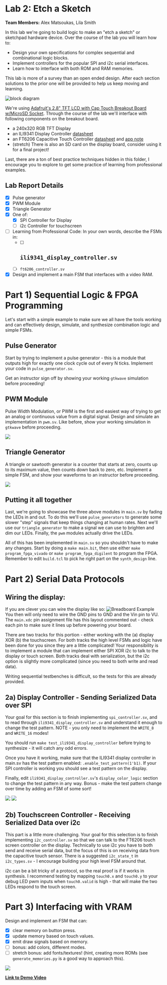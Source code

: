 # Lab 2: Etch a Sketch

**Team Members:** Alex Matsoukas, Lila Smith

In this lab we're going to build logic to make an "etch a sketch" or sketchpad hardware device. Over the course of the lab you will learn how to:
* Design your own specifications for complex sequential and combinational logic blocks.
* Implement controllers for the popular SPI and i2c serial interfaces.
* Learn how to interface with both ROM and RAM memories.

This lab is more of a survey than an open ended design. After each section solutions to the prior one will be provided to help us keep moving and learning.

![block diagram](docs/lab2-block-diagram.png)

We're using [Adafruit's 2.8" TFT LCD with Cap Touch Breakout Board w/MicroSD Socket](https://www.adafruit.com/product/2090). Through the course of the lab we'll interface with following components on the breakout board.
- a 240x320 RGB TFT Display
- an ILI9341 Display Controller [datasheet](https://cdn-shop.adafruit.com/datasheets/ILI9341.pdf)
- an FT6206 Capacitive Touch Controller [datasheet](https://cdn-shop.adafruit.com/datasheets/FT6x06+Datasheet_V0.1_Preliminary_20120723.pdf) and [app note](https://cdn-shop.adafruit.com/datasheets/FT6x06_AN_public_ver0.1.3.pdf)
- (stretch) There is also an SD card on the display board, consider using it for a final project!

Last, there are a ton of best practice techniques hidden in this folder, I encourage you to explore to get some practice of learning from professional examples.

## Lab Report Details
- [X] Pulse generator
- [X] PWM Module
- [X] Triangle Generator
- [X] One of:
    - [X] SPI Controller for Display
    - [ ] i2c Controller for touchscreen
- [ ] Learning from Professional Code: In your own words, describe the FSMs in:
    - [ ] `ili9341_display_controller.sv`
        - 
    - [ ] `ft6206_controller.sv`
- [X] Design and implement a main FSM that interfaces with a video RAM.

# Part 1) Sequential Logic & FPGA Programming
Let's start with a simple example to make sure we all have the tools working and can effectively design, simulate, and synthesize combination logic and simple FSMs.

## Pulse Generator
Start by trying to implement a pulse generator - this is a module that outputs high for exactly one clock cycle out of every N ticks. Implement your code in `pulse_generator.sv`.

Get an instructor sign off by showing your working `gtkwave` simulation before proceeding!

## PWM Module
Pulse Width Modulation, or PWM is the first and easiest way of trying to get an analog or continuous value from a digital signal. Design and simulate an implementation in `pwm.sv`. Like before, show your working simulation in `gtkwave` before proceeding.

![](docs/pwm_diagram.png)

## Triangle Generator
A triangle or sawtooth generator is a counter that starts at zero, counts up to its maximum value, then counts down back to zero, etc. Implement a simple FSM, and show your waveforms to an instructor before proceeding.

![](docs/triangle_and_pulse_diagram.jpg)

## Putting it all together
Last, we're going to showcase the three above modules in `main.sv` by fading the LEDs in and out. To do this we'll use `pulse_generators` to generate some slower "step" signals that keep things changing at human rates. Next we'll use our `triangle_generator` to make a signal we can use to brighten and dim our LEDs. Finally, the `pwm` modules actually drive the LEDs.

All of this has been implemented in `main.sv` so you shouldn't have to make any changes. Start by doing a `make main.bit`, then use either `make program_fpga_vivado` or `make program_fpga_digilent` to program the FPGA. Remember to edit `build.tcl` to pick he right part on the `synth_design` line.

# Part 2) Serial Data Protocols

## Wiring the display:
If you are clever you can wire the display like so:
![Breadboard Example](docs/breadboard-example.jpg)
You then will only need to wire the GND pins to GND and the Vin pin to VU. The `main.xdc` pin assignment file has this layout commented out - check each pin to make sure it lines up before powering your board.

There are two tracks for this portion - either working with the (a) display XOR (b) the touchscreen. For both tracks the high level FSMs and logic have been done for you since they are a little complicated! Your responsibility is to implement a module that can implement either SPI XOR i2c to talk to the display or touch screen. Both tracks deal with serialization, but the i2c option is slightly more complicated (since you need to both write and read data).  

Writing sequential testbenches is difficult, so the tests for this are already provided.


## 2a) Display Controller - Sending Serialized Data over SPI
Your goal for this section is to finish implementing `spi_controller.sv`, and to read through `ili9341_display_controller.sv` and understand it enough to change the test pattern. NOTE - you only need to implement the `WRITE_8` and `WRITE_16` modes! 

You should run `make test_ili9341_display_controller` before trying to synthesize - it will catch any odd errors. 

Once you have it working, make sure that the ILI9341 display controller in main.sv has the test pattern enabled: `.enable_test_pattern(1'b1)`. If your SPI controller is working you should see a test pattern on the display. 

Finally, edit `ili9341_display_controller.sv`'s `display_color_logic` section to change the test pattern in any way. Bonus - make the test pattern change over time by adding an FSM of some sort!

![](docs/spi_controller_state_machine.jpg)
![](docs/test_pattern.jpg)

## 2b) Touchscreen Controller - Receiving Serialized Data over i2c
This part is a little more challenging. 
Your goal for this selection is to finish implementing `i2c_controller.sv` so that we can talk to the FT6206 touch screen controller on the display. Technically to use i2c you have to both send and receive serial data, but the focus of this is on receiving data from the capacitive touch sensor. There is a suggested `i2c_state_t` in `i2c_types.sv` - I encourage building your high level FSM around that. 

i2c can be a bit tricky of a protocol, so the real proof is if it works in synthesis. I recommend testing by mapping `touch0.x` and `touch0.y` to your debug LED pwm inputs when `touch0.valid` is high - that will make the two LEDs respond to the touch screen.

# Part 3) Interfacing with VRAM
Design and implement an FSM that can:
- [X] clear memory on button press.
- [X] update memory based on touch values.
- [X] emit draw signals based on memory.
- [ ] bonus: add colors, different modes.
- [ ] stretch bonus: add fonts/textures! (hint, creating more ROMs (see `generate_memories.py` is a good way to approach this).

![](docs/main_state_machine.jpg)

[**Link to Demo Video**](https://youtube.com/shorts/mXD6tAiJ33g?feature=share)